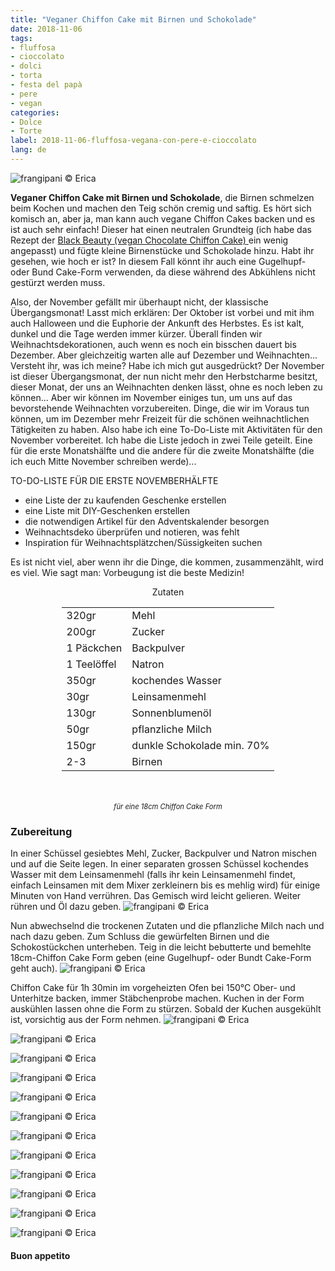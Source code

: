 ```yaml
---
title: "Veganer Chiffon Cake mit Birnen und Schokolade"
date: 2018-11-06
tags:
- fluffosa
- cioccolato
- dolci
- torta
- festa del papà
- pere
- vegan
categories:
- Dolce
- Torte
label: 2018-11-06-fluffosa-vegana-con-pere-e-cioccolato
lang: de
---
```

![](../2018-11-06-fluffosa-vegana-con-pere-e-cioccolato/header.jpg "frangipani © Erica")

**Veganer Chiffon Cake mit Birnen und Schokolade**, die Birnen schmelzen beim Kochen und machen den Teig schön cremig und saftig. Es hört sich komisch an, aber ja, man kann auch vegane Chiffon Cakes backen und es ist auch sehr einfach! Dieser hat einen neutralen Grundteig (ich habe das Rezept der <a href="https://frangipani.raiano.ch/2016-10-18-black-beauty-de/" target="_blank"> Black Beauty (vegan Chocolate Chiffon Cake) </a> ein wenig angepasst) und fügte kleine Birnenstücke und Schokolade hinzu. Habt ihr gesehen, wie hoch er ist? In diesem Fall könnt ihr auch eine Gugelhupf- oder Bund Cake-Form verwenden, da diese während des Abkühlens nicht gestürzt werden muss.

Also, der November gefällt mir überhaupt nicht, der klassische Übergangsmonat! Lasst mich erklären: Der Oktober ist vorbei und mit ihm auch Halloween und die Euphorie der Ankunft des Herbstes. Es ist kalt, dunkel und die Tage werden immer kürzer. Überall finden wir Weihnachtsdekorationen, auch wenn es noch ein bisschen dauert bis Dezember. Aber gleichzeitig warten alle auf Dezember und Weihnachten... Versteht ihr, was ich meine? Habe ich mich gut ausgedrückt? Der November ist dieser Übergangsmonat, der nun nicht mehr den Herbstcharme besitzt, dieser Monat, der uns an Weihnachten denken lässt, ohne es noch leben zu können... Aber wir können im November einiges tun, um uns auf das bevorstehende Weihnachten vorzubereiten. Dinge, die wir im Voraus tun können, um im Dezember mehr Freizeit für die schönen weihnachtlichen Tätigkeiten zu haben. Also habe ich eine To-Do-Liste mit Aktivitäten für den November vorbereitet. Ich habe die Liste jedoch in zwei Teile geteilt. Eine für die erste Monatshälfte und die andere für die zweite Monatshälfte (die ich euch Mitte November schreiben werde)...

TO-DO-LISTE FÜR DIE ERSTE NOVEMBERHÄLFTE

- eine Liste der zu kaufenden Geschenke erstellen
- eine Liste mit DIY-Geschenken erstellen
- die notwendigen Artikel für den Adventskalender besorgen
- Weihnachtsdeko überprüfen und notieren, was fehlt
- Inspiration für Weihnachtsplätzchen/Süssigkeiten suchen

Es ist nicht viel, aber wenn ihr die Dinge, die kommen, zusammenzählt, wird es viel. Wie sagt man: Vorbeugung ist die beste Medizin!

<div id="wrapper" style="text-align: center">
  <div id="yourdiv" style="display: inline-block;">
    <div class="ingredients" itemscope itemtype="http://schema.org/Recipe">
      <span itemprop="name" style="display:none;">Veganer Chiffon Cake mit Birnen und Schokolade</span>
      <span itemprop="recipeCategory" style="display:none;">Süsses</span>
      <img itemprop="image" style="display:none;" class="ignore-gallery-item" src="../2018-11-06-fluffosa-vegana-con-pere-e-cioccolato/header.jpeg"/>
      <span itemprop="author" style="display:none;">Erica Raiano</span>
      <span itemprop="description" style="display:none;">Veganer Chiffon Cake mit Birnen und Schokolade, die Birnen schmelzen beim Kochen und machen den Teig schön cremig und saftig.</span>
      <div class="ingredients-title">Zutaten</div>
      <table>
        <tbody>
          </tr>
          <tr itemprop="recipeIngredient">
            <td>320gr</td>
            <td>Mehl</td>
          </tr>
          <tr itemprop="recipeIngredient">
            <td>200gr</td>
            <td>Zucker</td>
          </tr>
          <tr itemprop="recipeIngredient">
            <td>1 Päckchen</td>
            <td>Backpulver</td>
          </tr>
          <tr itemprop="recipeIngredient">
            <td>1 Teelöffel</td>
            <td>Natron</td>
          </tr>
          <tr itemprop="recipeIngredient">
            <td>350gr</td>
            <td>kochendes Wasser</td>
          </tr>
          <tr itemprop="recipeIngredient">
            <td>30gr</td>
            <td>Leinsamenmehl</td>
          </tr>
          <tr itemprop="recipeIngredient">
            <td>130gr</td>
            <td>Sonnenblumenöl</td>
          </tr>
          <tr itemprop="recipeIngredient">
            <td>50gr</td>
            <td>pflanzliche Milch</td>
          </tr>
          <tr itemprop="recipeIngredient">
            <td>150gr</td>
            <td>dunkle Schokolade min. 70%</td>
          </tr>
          <tr itemprop="recipeIngredient">
            <td>2-3</td>
            <td>Birnen</td> 
          </tr>
        </tbody>
      </table>
      <br></br>
      <i class="pull-right" style="font-size: 80%;">für eine 18cm Chiffon Cake Form</i>
    </div>
  </div>
</div>


<h3>
  <font color="grey">
    <i class="fa-solid fa-gears"></i>
  </font> Zubereitung
</h3>

In einer Schüssel gesiebtes Mehl, Zucker, Backpulver und Natron mischen und auf die Seite legen. In einer separaten grossen Schüssel kochendes Wasser mit dem Leinsamenmehl (falls ihr kein Leinsamenmehl findet, einfach Leinsamen mit dem Mixer zerkleinern bis es mehlig wird) für einige Minuten von Hand verrühren. Das Gemisch wird leicht gelieren. Weiter rühren und Öl dazu geben.
![](../2018-11-06-fluffosa-vegana-con-pere-e-cioccolato/liquidi.jpg "frangipani © Erica")

Nun abwechselnd die trockenen Zutaten und die pflanzliche Milch nach und nach dazu geben. Zum Schluss die gewürfelten Birnen und die Schokostückchen unterheben. Teig in die leicht bebutterte und bemehlte 18cm-Chiffon Cake Form geben (eine Gugelhupf- oder Bundt Cake-Form geht auch).
![](../2018-11-06-fluffosa-vegana-con-pere-e-cioccolato/teglia.jpg "frangipani © Erica")

Chiffon Cake für 1h 30min im vorgeheizten Ofen bei 150°C Ober- und Unterhitze backen, immer Stäbchenprobe machen. Kuchen in der Form auskühlen lassen ohne die Form zu stürzen. Sobald der Kuchen ausgekühlt ist, vorsichtig aus der Form nehmen.
![](../2018-11-06-fluffosa-vegana-con-pere-e-cioccolato/risultato1.jpg "frangipani © Erica")

![](../2018-11-06-fluffosa-vegana-con-pere-e-cioccolato/risultato2.jpg "frangipani © Erica")

![](../2018-11-06-fluffosa-vegana-con-pere-e-cioccolato/risultato3.jpg "frangipani © Erica")

![](../2018-11-06-fluffosa-vegana-con-pere-e-cioccolato/risultato4.jpg "frangipani © Erica")

![](../2018-11-06-fluffosa-vegana-con-pere-e-cioccolato/risultato5.jpg "frangipani © Erica")

![](../2018-11-06-fluffosa-vegana-con-pere-e-cioccolato/risultato6.jpg "frangipani © Erica")

![](../2018-11-06-fluffosa-vegana-con-pere-e-cioccolato/risultato7.jpg "frangipani © Erica")

![](../2018-11-06-fluffosa-vegana-con-pere-e-cioccolato/risultato8.jpg "frangipani © Erica")

![](../2018-11-06-fluffosa-vegana-con-pere-e-cioccolato/risultato9.jpg "frangipani © Erica")

![](../2018-11-06-fluffosa-vegana-con-pere-e-cioccolato/risultato10.jpg "frangipani © Erica")

![](../2018-11-06-fluffosa-vegana-con-pere-e-cioccolato/risultato11.jpg "frangipani © Erica")

![](../2018-11-06-fluffosa-vegana-con-pere-e-cioccolato/risultato12.jpg "frangipani © Erica")

<h4>Buon appetito
  <font color="red">
    <i class="fa-regular fa-face-smile"></i>
  </font>
</h4>
